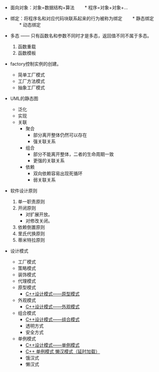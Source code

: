 * 面向对象：对象=数据结构+算法
　　* 程序=对象+对象+…
  
*  绑定：将程序名和对应代码块联系起来的行为被称为绑定
　　*  静态绑定
　　*  动态绑定
  
* 多态 —— 只有函数名和参数不同时才是多态，返回值不同不属于多态。
  1. 函数重载
  2. 函数模板 

* factory控制实例的创建。
  * 简单工厂模式
  * 工厂方法模式
  * 抽象工厂模式

* UML的静态图
  * 泛化
  * 实现
  * 关联
    * 聚合  
      * 部分离开整体仍然可以存在
      * 强关联关系
    * 组合
      * 部分不能离开整体，二者的生命周期一致
      * 更强的关联关系
    * 依赖
      * 双向依赖容易出现死循环
      * 弱关联关系

* 软件设计原则
  1. 单一职责原则
  2. 开闭原则
       * 对扩展开放。
       * 对修改关闭。 
  3. 依赖倒置原则
  4. 里氏代换原则
  5. 蒂米特拉原则

* 设计模式
  * 工厂模式
  * 策略模式
  * 装饰模式
  * 代理模式
  * 原型模式
    * [C++设计模式——原型模式 ](https://www.cnblogs.com/ring1992/p/9592911.html)
  * 外观模式
    * [C++设计模式——外观模式 ](https://www.cnblogs.com/ring1992/p/9593112.html)
  * 组合模式
    * [C++设计模式——组合模式 ](https://www.cnblogs.com/ring1992/p/9593013.html)
    * 透明方式
    * 安全方式
  * 单例模式
    * [C++设计模式——单例模式 ](https://www.cnblogs.com/ring1992/p/9592817.html)
    * [C++ 单例模式 懒汉模式（延时加载） ](https://blog.csdn.net/cleverlemon/article/details/108428548)
    * 饿汉式
    * 懒汉式